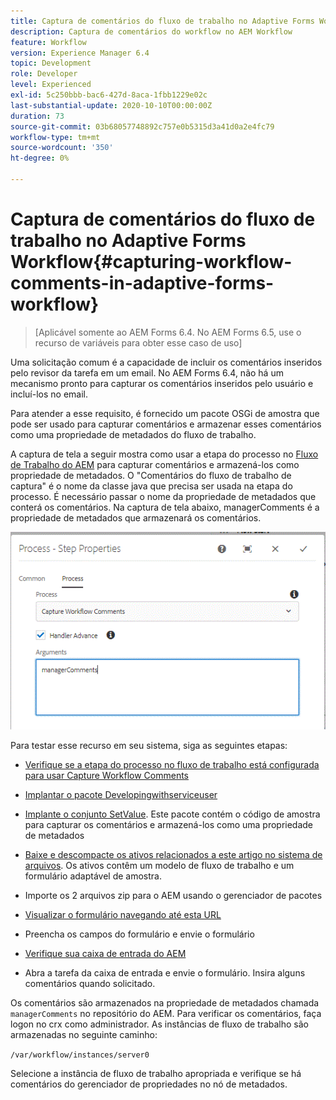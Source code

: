 ```yaml
---
title: Captura de comentários do fluxo de trabalho no Adaptive Forms Workflow
description: Captura de comentários do workflow no AEM Workflow
feature: Workflow
version: Experience Manager 6.4
topic: Development
role: Developer
level: Experienced
exl-id: 5c250bbb-bac6-427d-8aca-1fbb1229e02c
last-substantial-update: 2020-10-10T00:00:00Z
duration: 73
source-git-commit: 03b68057748892c757e0b5315d3a41d0a2e4fc79
workflow-type: tm+mt
source-wordcount: '350'
ht-degree: 0%

---
```


# Captura de comentários do fluxo de trabalho no Adaptive Forms Workflow{#capturing-workflow-comments-in-adaptive-forms-workflow}

>[Aplicável somente ao AEM Forms 6.4. No AEM Forms 6.5, use o recurso de variáveis para obter esse caso de uso]

Uma solicitação comum é a capacidade de incluir os comentários inseridos pelo revisor da tarefa em um email. No AEM Forms 6.4, não há um mecanismo pronto para capturar os comentários inseridos pelo usuário e incluí-los no email.

Para atender a esse requisito, é fornecido um pacote OSGi de amostra que pode ser usado para capturar comentários e armazenar esses comentários como uma propriedade de metadados do fluxo de trabalho.

A captura de tela a seguir mostra como usar a etapa do processo no [Fluxo de Trabalho do AEM](http://localhost:4502/editor.html/conf/global/settings/workflow/models/CaptureComments.html) para capturar comentários e armazená-los como propriedade de metadados. O &quot;Comentários do fluxo de trabalho de captura&quot; é o nome da classe java que precisa ser usada na etapa do processo. É necessário passar o nome da propriedade de metadados que conterá os comentários. Na captura de tela abaixo, managerComments é a propriedade de metadados que armazenará os comentários.

![comentários do fluxo de trabalho1](assets/workflowcomments1.gif)

Para testar esse recurso em seu sistema, siga as seguintes etapas:
* [Verifique se a etapa do processo no fluxo de trabalho está configurada para usar Capture Workflow Comments](http://localhost:4502/editor.html/conf/global/settings/workflow/models/CaptureComments.html)

* [Implantar o pacote Developingwithserviceuser](/help/forms/assets/common-osgi-bundles/DevelopingWithServiceUser.jar)

* [Implante o conjunto SetValue](/help/forms/assets/common-osgi-bundles/SetValueApp.core-1.0-SNAPSHOT.jar). Este pacote contém o código de amostra para capturar os comentários e armazená-los como uma propriedade de metadados

* [Baixe e descompacte os ativos relacionados a este artigo no sistema de arquivos](assets/capturecomments.zip). Os ativos contêm um modelo de fluxo de trabalho e um formulário adaptável de amostra.

* Importe os 2 arquivos zip para o AEM usando o gerenciador de pacotes

* [Visualizar o formulário navegando até esta URL](http://localhost:4502/content/dam/formsanddocuments/capturecomments/jcr:content?wcmmode=disabled)

* Preencha os campos do formulário e envie o formulário

* [Verifique sua caixa de entrada do AEM](http://localhost:4502/aem/inbox)

* Abra a tarefa da caixa de entrada e envie o formulário. Insira alguns comentários quando solicitado.

Os comentários são armazenados na propriedade de metadados chamada `managerComments` no repositório do AEM. Para verificar os comentários, faça logon no crx como administrador. As instâncias de fluxo de trabalho são armazenadas no seguinte caminho:

`/var/workflow/instances/server0`

Selecione a instância de fluxo de trabalho apropriada e verifique se há comentários do gerenciador de propriedades no nó de metadados.
